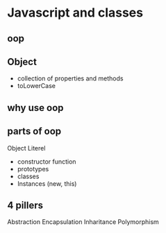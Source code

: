 # Javascript and classes

## oop

## Object
- collection of properties and methods
- toLowerCase

## why use oop

## parts of oop
Object Literel

- constructor function
- prototypes
- classes
- Instances (new, this)

## 4 pillers
Abstraction
Encapsulation
Inharitance
Polymorphism